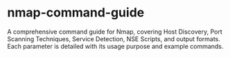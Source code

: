 # nmap-command-guide
A comprehensive command guide for Nmap, covering Host Discovery, Port Scanning Techniques, Service Detection, NSE Scripts, and output formats. Each parameter is detailed with its usage purpose and example commands.

